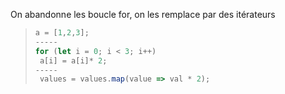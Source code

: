 On abandonne les boucle for, on les remplace par des itérateurs
> ```  javascript
> a = [1,2,3];
> -----
> for (let i = 0; i < 3; i++)
>  a[i] = a[i]* 2;
> -----
>  values = values.map(value => val * 2);
>  ```

``` javascript

```
<!--stackedit_data:
eyJoaXN0b3J5IjpbLTE0Nzk4Njg5NzhdfQ==
-->